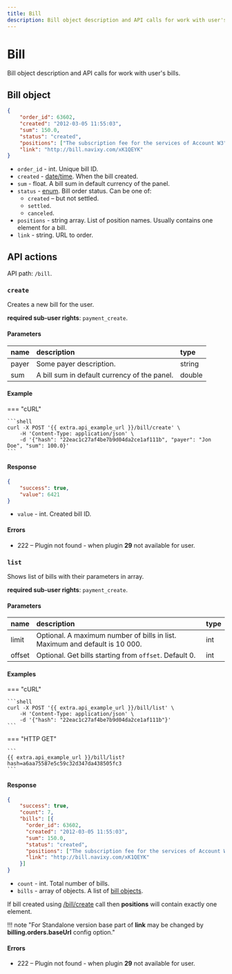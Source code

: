 ```yaml
---
title: Bill
description: Bill object description and API calls for work with user's bills.
---
```


# Bill

Bill object description and API calls for work with user's bills.


## Bill object

```json
{
    "order_id": 63602,
    "created": "2012-03-05 11:55:03",
    "sum": 150.0,
    "status": "created",
    "positions": ["The subscription fee for the services of Account W3"],
    "link": "http://bill.navixy.com/xK1QEYK"
}
```

* `order_id` - int. Unique bill ID.
* `created` - [date/time](../../getting-started.md#data-types). When the bill created.
* `sum` - float. A bill sum in default currency of the panel.
* `status` - [enum](../../getting-started.md#data-types). Bill order status. Can be one of:
    * `created` – but not settled.
    * `settled`.
    * `canceled`.
* `positions` - string array. List of position names. Usually contains one element for a bill.
* `link` - string. URL to order.


## API actions

API path: `/bill`.

### `create`

Creates a new bill for the user. 

**required sub-user rights**: `payment_create`.

#### Parameters

| name  | description                                  | type   |
|:------|:---------------------------------------------|:-------|
| payer | Some payer description.                      | string |
| sum   | A bill sum in default currency of the panel. | double |

#### Example

=== "cURL"

    ```shell
    curl -X POST '{{ extra.api_example_url }}/bill/create' \
        -H 'Content-Type: application/json' \
        -d '{"hash": "22eac1c27af4be7b9d04da2ce1af111b", "payer": "Jon Doe", "sum": 100.0}'
    ```

#### Response

```json
{
    "success": true,
    "value": 6421
}
```

* `value` - int. Created bill ID.

#### Errors

* 222 – Plugin not found - when plugin **29** not available for user.


### `list`

Shows list of bills with their parameters in array. 

**required sub-user rights**: `payment_create`.

#### Parameters

| name   | description                                                                 | type |
|:-------|:----------------------------------------------------------------------------|:-----|
| limit  | Optional. A maximum number of bills in list. Maximum and default is 10 000. | int  |
| offset | Optional. Get bills starting from `offset`. Default 0.                      | int  |

#### Examples

=== "cURL"

    ```shell
    curl -X POST '{{ extra.api_example_url }}/bill/list' \
        -H 'Content-Type: application/json' \
        -d '{"hash": "22eac1c27af4be7b9d04da2ce1af111b"}'
    ```

=== "HTTP GET"

    ```
    {{ extra.api_example_url }}/bill/list?hash=a6aa75587e5c59c32d347da438505fc3
    ```

#### Response

```json
{
    "success": true,
    "count": 7,
    "bills": [{
      "order_id": 63602,
      "created": "2012-03-05 11:55:03",
      "sum": 150.0,
      "status": "created",
      "positions": ["The subscription fee for the services of Account W3"],
      "link": "http://bill.navixy.com/xK1QEYK"
    }]
}
```

* `count` - int. Total number of bills.
* `bills` - array of objects. A list of [bill objects](#bill-object).

If bill created using [/bill/create](#create) call then **positions** will contain exactly one element.

!!! note "For Standalone version base part of **link** may be changed by **billing.orders.baseUrl** config option."

#### Errors

* 222 – Plugin not found - when plugin **29** not available for user.
